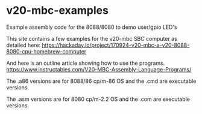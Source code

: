 # v20-mbc-examples
Example assembly code for the 8088/8080 to demo user/gpio LED's 

This site contains a few examples for the v20-mbc SBC computer as detailed here:
https://hackaday.io/project/170924-v20-mbc-a-v20-8088-8080-cpu-homebrew-computer

And here is an outline article showing how to use the programs.
https://www.instructables.com/V20-MBC-Assembly-Language-Programs/

The .a86 versions are for 8088/86 cp/m-86 OS
and the .cmd are executable versions.

The .asm versions are for 8080 cp/m-2.2 OS
and the .com are executable versions.
